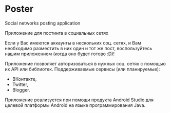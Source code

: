 # Poster
Social networks posting application

Приложение для постинга в социальных сетях

Если у Вас имеются аккаунты в нескольких соц. сетях, и Вам необходимо разместить в них один и тот же пост, воспользуйтесь нашим приложением (когда оно будет готово :D)!

Приложение позволяет авторизоваться в нужных соц. сетях с помощью их API или библиотек. 
Поддерживаемые сервисы (или планируемые):
- ВКонтакте,
- Twitter,
- Blogger.

Приложение реализуется при помощи продукта Android Studio для целевой платформы Android на языке программирования Java.
